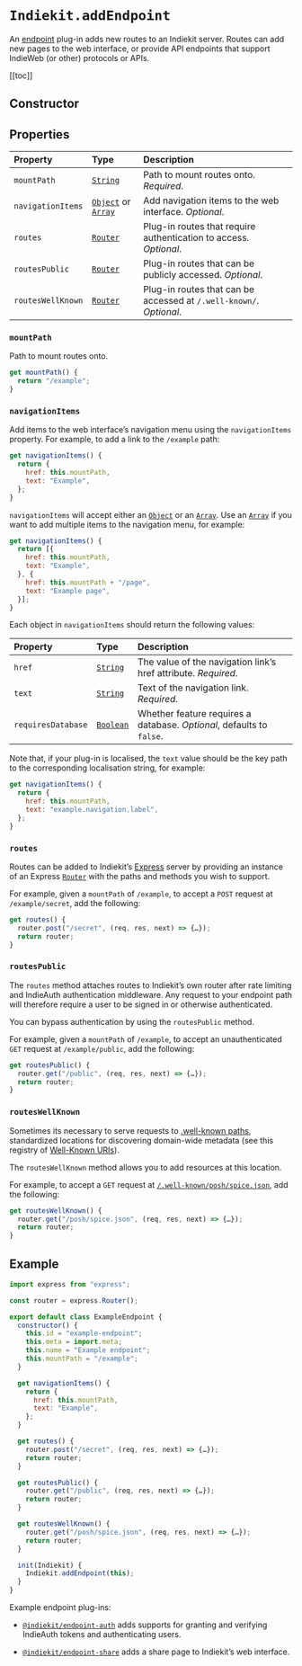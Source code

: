 # `Indiekit.addEndpoint`

An [endpoint](../../concepts.md#endpoint) plug-in adds new routes to an Indiekit server. Routes can add new pages to the web interface, or provide API endpoints that support IndieWeb (or other) protocols or APIs.

[[toc]]

## Constructor

<!--@include: .plugin-constructor.md-->

## Properties

| Property | Type | Description |
| :------- | :--- | :---------- |
| `mountPath` | [`String`][] | Path to mount routes onto. _Required_. |
| `navigationItems` | [`Object`][] or [`Array`][] | Add navigation items to the web interface. _Optional_. |
| `routes` | [`Router`][] | Plug-in routes that require authentication to access. _Optional_. |
| `routesPublic` | [`Router`][] | Plug-in routes that can be publicly accessed. _Optional_. |
| `routesWellKnown` | [`Router`][] | Plug-in routes that can be accessed at `/.well-known/`. _Optional_. |

### `mountPath`

Path to mount routes onto.

```js
get mountPath() {
  return "/example";
}
```

### `navigationItems`

Add items to the web interface’s navigation menu using the `navigationItems` property. For example, to add a link to the `/example` path:

```js
get navigationItems() {
  return {
    href: this.mountPath,
    text: "Example",
  };
}
```

`navigationItems` will accept either an [`Object`][] or an [`Array`][]. Use an [`Array`][] if you want to add multiple items to the navigation menu, for example:

```js
get navigationItems() {
  return [{
    href: this.mountPath,
    text: "Example",
  }, {
    href: this.mountPath + "/page",
    text: "Example page",
  }];
}
```

Each object in `navigationItems` should return the following values:

| Property | Type | Description |
| :------- | :--- | :---------- |
| `href` | [`String`][] | The value of the navigation link’s href attribute. _Required_. |
| `text` | [`String`][] | Text of the navigation link. _Required_. |
| `requiresDatabase` | [`Boolean`][] | Whether feature requires a database. _Optional_, defaults to `false`. |

Note that, if your plug-in is localised, the `text` value should be the key path to the corresponding localisation string, for example:

```js
get navigationItems() {
  return {
    href: this.mountPath,
    text: "example.navigation.label",
  };
}
```

### `routes`

Routes can be added to Indiekit’s [Express](https://expressjs.com) server by providing an instance of an Express [`Router`][] with the paths and methods you wish to support.

For example, given a `mountPath` of `/example`, to accept a `POST` request at `/example/secret`, add the following:

```js
get routes() {
  router.post("/secret", (req, res, next) => {…});
  return router;
}
```

### `routesPublic`

The `routes` method attaches routes to Indiekit’s own router after rate limiting and IndieAuth authentication middleware. Any request to your endpoint path will therefore require a user to be signed in or otherwise authenticated.

You can bypass authentication by using the `routesPublic` method.

For example, given a `mountPath` of `/example`, to accept an unauthenticated `GET` request at `/example/public`, add the following:

```js
get routesPublic() {
  router.get("/public", (req, res, next) => {…});
  return router;
}
```

### `routesWellKnown`

Sometimes its necessary to serve requests to [.well-known paths](https://tools.ietf.org/html/rfc5785), standardized locations for discovering domain-wide metadata (see this registry of [Well-Known URIs](https://www.iana.org/assignments/well-known-uris/well-known-uris.xhtml)).

The `routesWellKnown` method allows you to add resources at this location.

For example, to accept a `GET` request at [`/.well-known/posh/spice.json`](https://www.rfc-editor.org/rfc/rfc7711.html), add the following:

```js
get routesWellKnown() {
  router.get("/posh/spice.json", (req, res, next) => {…});
  return router;
}
```

## Example

```js
import express from "express";

const router = express.Router();

export default class ExampleEndpoint {
  constructor() {
    this.id = "example-endpoint";
    this.meta = import.meta;
    this.name = "Example endpoint";
    this.mountPath = "/example";
  }

  get navigationItems() {
    return {
      href: this.mountPath,
      text: "Example",
    };
  }

  get routes() {
    router.post("/secret", (req, res, next) => {…});
    return router;
  }

  get routesPublic() {
    router.get("/public", (req, res, next) => {…});
    return router;
  }

  get routesWellKnown() {
    router.get("/posh/spice.json", (req, res, next) => {…});
    return router;
  }

  init(Indiekit) {
    Indiekit.addEndpoint(this);
  }
}
```

Example endpoint plug-ins:

- [`@indiekit/endpoint-auth`](https://github.com/getindiekit/indiekit/tree/main/packages/endpoint-auth) adds supports for granting and verifying IndieAuth tokens and authenticating users.

- [`@indiekit/endpoint-share`](https://github.com/getindiekit/indiekit/tree/main/packages/endpoint-share) adds a share page to Indiekit’s web interface.

[`Array`]: https://developer.mozilla.org/en-US/docs/Web/JavaScript/Reference/Global_Objects/Array
[`Boolean`]: https://developer.mozilla.org/en-US/docs/Web/JavaScript/Reference/Global_Objects/Boolean
[`Object`]: https://developer.mozilla.org/en-US/docs/Web/JavaScript/Reference/Global_Objects/Object
[`String`]: https://developer.mozilla.org/en-US/docs/Web/JavaScript/Reference/Global_Objects/String
[`Router`]: https://expressjs.com/en/4x/api.html#router
